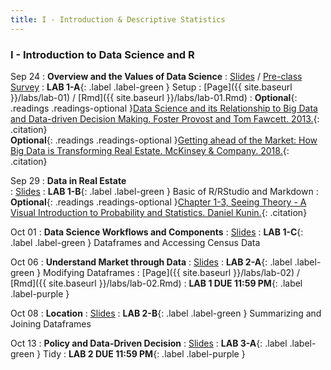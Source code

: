 ```yaml
---
title: I - Introduction & Descriptive Statistics
---
```


<h3 style="font-weight: bold;">I - Introduction to Data Science and R</h3>


Sep 24
: **Overview and the Values of Data Science**
  : [Slides](#) / [Pre-class Survey](https://forms.gle/Q2VwKdNQ2he7TzVg9)
: **LAB 1-A**{: .label .label-green } Setup
  : [Page]({{ site.baseurl }}/labs/lab-01) / [Rmd]({{ site.baseurl }}/labs/lab-01.Rmd)
: **Optional**{: .readings .readings-optional }[Data Science and its Relationship to Big Data and Data-driven Decision Making. Foster Provost and Tom Fawcett. 2013.](https://www.liebertpub.com/doi/full/10.1089/big.2013.1508){: .citation} <br>
**Optional**{: .readings .readings-optional }[Getting ahead of the Market: How Big Data is Transforming Real Estate. McKinsey & Company. 2018.](https://www.mckinsey.com/~/media/McKinsey/Industries/Capital%20Projects%20and%20Infrastructure/Our%20Insights/Getting%20ahead%20of%20the%20market%20How%20big%20data%20is%20transforming%20real%20estate/Getting-ahead-of-the-market-How-big-data-is-transforming-real-estate.pdf){: .citation}


Sep 29
: **Data in Real Estate**  
  : [Slides](#)
: **LAB 1-B**{: .label .label-green } Basic of R/RStudio and Markdown 
: **Optional**{: .readings .readings-optional }[Chapter 1-3, Seeing Theory - A Visual Introduction to Probability and Statistics. Daniel Kunin.](https://seeing-theory.brown.edu){: .citation} 

Oct 01
: **Data Science Workflows and Components**
  : [Slides](#)
: **LAB 1-C**{: .label .label-green } Dataframes and Accessing Census Data

Oct 06
: **Understand Market through Data**
  : [Slides](#)
: **LAB 2-A**{: .label .label-green } Modifying Dataframes
  : [Page]({{ site.baseurl }}/labs/lab-02) / [Rmd]({{ site.baseurl }}/labs/lab-02.Rmd)
: **LAB 1 DUE 11:59 PM**{: .label .label-purple }

Oct 08
: **Location**
  : [Slides](#)
: **LAB 2-B**{: .label .label-green } Summarizing and Joining Dataframes

Oct 13
: **Policy and Data-Driven Decision**
  : [Slides](#)
: **LAB 3-A**{: .label .label-green } Tidy
: **LAB 2 DUE 11:59 PM**{: .label .label-purple }






